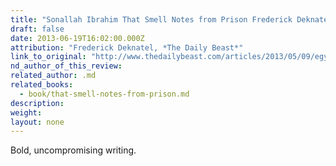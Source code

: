 ```yaml
---
title: "Sonallah Ibrahim That Smell Notes from Prison Frederick Deknatel, *The Daily Beast*"
draft: false
date: 2013-06-19T16:02:00.000Z
attribution: "Frederick Deknatel, *The Daily Beast*"
link_to_original: "http://www.thedailybeast.com/articles/2013/05/09/egypt-s-conscience-the-genius-of-sonallah-ibrahim.html"
nd_author_of_this_review:
related_author: .md
related_books:
  - book/that-smell-notes-from-prison.md
description:
weight:
layout: none
---
```

Bold, uncompromising writing.

